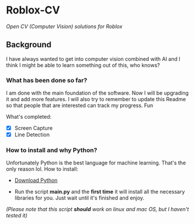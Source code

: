 # Roblox-CV #

*Open CV (Computer Vision) solutions for Roblox*

## Background ##

I have always wanted to get into computer vision combined with AI and I think I might be able to learn something out of this, who knows?

### What has been done so far? ###

I am done with the main foundation of the software.
Now I will be upgrading it and add more features. I will also try to remember to update this Readme so that people that are interested can track my progress. Fun

What's completed:

- [x] Screen Capture  
- [x] Line Detection

### How to install and why Python? ###

Unfortunately Python is the best language for machine learning. That's the only reason lol. How to install: 

* [Download Python](www.python.org)

* Run the script **main.py** and the **first time** it will install all the necessary libraries for you. Just wait until it's finished and enjoy.

*(Please note that this script **should** work on linux and mac OS, but I haven't tested it)*
